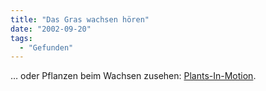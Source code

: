 ```yaml
---
title: "Das Gras wachsen hören"
date: "2002-09-20"
tags:
  - "Gefunden"
---
```


… oder Pflanzen beim Wachsen zusehen: [Plants-In-Motion](http://sunflower.bio.indiana.edu/~rhangart/plantmotion/PlantsInMotion.html).
